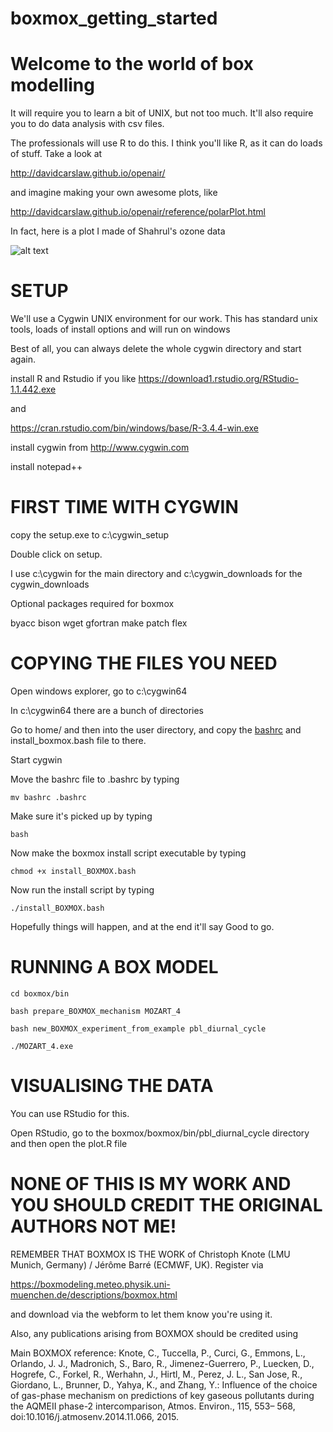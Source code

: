 # boxmox_getting_started

Welcome to the world of box modelling
=====================================

It will require you to learn a bit of UNIX, but not too much.  It'll also require you to do data analysis with csv files.

The professionals will use R to do this.  I think you'll like R, as it can do loads of stuff.  Take a look at

http://davidcarslaw.github.io/openair/

and imagine making your own awesome plots, like

http://davidcarslaw.github.io/openair/reference/polarPlot.html

In fact, here is a plot I made of Shahrul's ozone data

![alt text](https://github.com/ptg21/boxmox_getting_started/blob/master/getting_started/Rplot.png)


SETUP
=====

We'll use a Cygwin UNIX environment for our work.  This has standard unix tools, loads of install options and will run on windows

Best of all, you can always delete the whole cygwin directory and start again.

install R and Rstudio if you like https://download1.rstudio.org/RStudio-1.1.442.exe 

and 

https://cran.rstudio.com/bin/windows/base/R-3.4.4-win.exe



install cygwin from http://www.cygwin.com

install notepad++

FIRST TIME WITH CYGWIN
======================

copy the setup.exe to c:\cygwin_setup

Double click on setup.

I use c:\cygwin for the main directory and c:\cygwin_downloads for the cygwin_downloads

Optional packages required for boxmox

byacc
bison
wget
gfortran
make
patch
flex

COPYING THE FILES YOU NEED
==========================

Open windows explorer, go to c:\cygwin64

In c:\cygwin64 there are a bunch of directories

Go to home/ and then into the user directory, and copy the [bashrc](../blob/master/bashrc)
and install_boxmox.bash file to there.

Start cygwin

Move the bashrc file to .bashrc by typing

```mv bashrc .bashrc```

Make sure it's picked up by typing

```bash```

Now make the boxmox install script executable by typing

```chmod +x install_BOXMOX.bash```

Now run the install script by typing

```./install_BOXMOX.bash```

Hopefully things will happen, and at the end it'll say Good to go.

RUNNING A BOX MODEL
===================

```cd boxmox/bin```

```bash prepare_BOXMOX_mechanism MOZART_4```

```bash new_BOXMOX_experiment_from_example pbl_diurnal_cycle```

```./MOZART_4.exe```

VISUALISING THE DATA
====================

You can use RStudio for this.

Open RStudio, go to the boxmox/boxmox/bin/pbl_diurnal_cycle directory and then open the plot.R file

NONE OF THIS IS MY WORK AND YOU SHOULD CREDIT THE ORIGINAL AUTHORS NOT ME!
==========================================================================

REMEMBER THAT BOXMOX IS THE WORK of Christoph Knote (LMU Munich, Germany) / Jérôme Barré (ECMWF, UK).
Register via 

https://boxmodeling.meteo.physik.uni-muenchen.de/descriptions/boxmox.html

and download via the webform to let them know you're using it.

Also, any publications arising from BOXMOX should be credited using

Main BOXMOX reference:
Knote, C., Tuccella, P., Curci, G., Emmons, L., Orlando, J. J., Madronich, S., Baro, R., Jimenez-Guerrero, P., Luecken, D., Hogrefe, C., Forkel, R., Werhahn, J., Hirtl, M., Perez, J. L., San Jose, R., Giordano, L., Brunner, D., Yahya, K., and Zhang, Y.: Influence of the choice of gas-phase mechanism on predictions of key gaseous pollutants during the AQMEII phase-2 intercomparison, Atmos. Environ., 115, 553– 568, doi:10.1016/j.atmosenv.2014.11.066, 2015.
